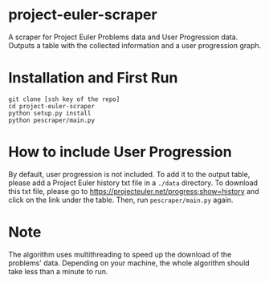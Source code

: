 # project-euler-scraper

A scraper for Project Euler Problems data and User Progression data. Outputs a table with the collected information and a user progression graph.

# Installation and First Run

```shell
git clone [ssh key of the repo]
cd project-euler-scraper
python setup.py install
python pescraper/main.py
```

# How to include User Progression

By default, user progression is not included. To add it to the output table, please add a Project Euler history txt file in a `./data` directory. To download this txt file, please go to https://projecteuler.net/progress;show=history and click on the link under the table. Then, run `pescraper/main.py` again.



# Note

The algorithm uses multithreading to speed up the download of the problems' data. Depending on your machine, the whole algorithm should take less than a minute to run. 